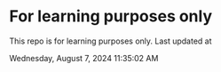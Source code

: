 # For learning purposes only
This repo is for learning purposes only.
Last updated at

Wednesday, August 7, 2024 11:35:02 AM

